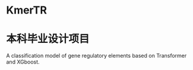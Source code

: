 # KmerTR

# 本科毕业设计项目

A classification model of gene regulatory elements based on Transformer and XGboost.
